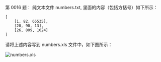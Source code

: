 第 0016 题： 纯文本文件 numbers.txt, 里面的内容（包括方括号）如下所示：

    [
        [1, 82, 65535],
        [20, 90, 13],
        [26, 809, 1024]
    ]

请将上述内容写到 numbers.xls 文件中，如下图所示：

![numbers.xls](https://camo.githubusercontent.com/60da4d596289212b517547ddcc2408bfc9f39087/687474703a2f2f692e696d6775722e636f6d2f69757a305062762e706e67)
